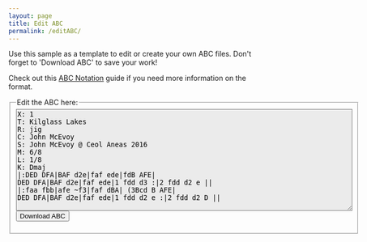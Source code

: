 ```yaml
---
layout: page
title: Edit ABC
permalink: /editABC/
---
```


Use this sample as a template to edit or create your own ABC files. Don't
forget to 'Download ABC' to save your work!

Check out this <a href="http://abcnotation.com/wiki/abc:standard:v2.1">ABC Notation</a>
guide if you need more information on the format.

<!-- Group the input and controls for ABC-->
<fieldset style="display: inline-block; vertical-align: middle;">
    <legend>Edit the ABC here:</legend>

<!-- Read the modified ABC and play if requested -->
<span title="Use this sample as a template to edit or create your own ABC files. Don't forget to 'Download ABC' to save your work!">      
<textarea name='abc' id="abc" rows="13" cols="80" style="background-color: #ebebeb" spellcheck="false">
X: 1
T: Kilglass Lakes
R: jig
C: John McEvoy
S: John McEvoy @ Ceol Aneas 2016
M: 6/8
L: 1/8
K: Dmaj
|:DED DFA|BAF d2e|faf ede|fdB AFE|
DED DFA|BAF d2e|faf ede|1 fdd d3 :|2 fdd d2 e ||
|:faa fbb|afe ~f3|faf dBA| (3Bcd B AFE|
DED DFA|BAF d2e|faf ede|1 fdd d2 e :|2 fdd d2 D ||
</textarea>
</span>

<!-- Area to store unrolled ABC -->
<textarea id="ABCprocessed" style="display:none;"></textarea>

<!-- Area to store filename for download -->
<textarea id="filename" style="display:none;"></textarea>

<!-- Controls for ABC player -->
<div id="ABCplayer"></div>

<script>
var context = new AudioContext();
</script>

<!-- Allow the user to save their ABC-->
<form>
   <span title="Download the ABC you've entered. Don't lose your work!">      
  		<input value='Download ABC' type='button' onclick='downloadFile(document.getElementById("filename").value, document.getElementById("abc").value)' />
   </span>
</form>
</fieldset>


<!-- Draw the dots -->
<div class="output">
	<div id="paper0" class="paper"></div>
</div>

<!-- Show errors -->
<br />
<div id='warnings'></div>

<script type="text/javascript" src="{{ site.mp3_host }}/js/abcjs_editor_3.0-min.js"></script>
<script type="text/javascript" src="{{ site.mp3_host }}/js/musical-ws.js"></script>
<script type="text/javascript" src="{{ site.mp3_host }}/js/abc_controls.js"></script>
<script type="text/javascript" src="{{ site.mp3_host }}/js/webpage_tools.js"></script>

<script type='text/javascript'>
$(document).ready(function()
{
	// Create the ABC player
	ABCplayer.innerHTML = createABCplayer('processed', 'abcplayer_tunepage', '{{ site.defaultABCplayer }}');

    // One-liner to resume playback when user interacted with the page
    document.querySelector('button').addEventListener('click', function() {
        context.resume().then(() => {
            console.log('Playback button selected');
        });
    });

	// Get ready to play the initial ABC
	ABCprocessed.value = preProcessABC(abc.value);

	// Set the filename for downloading
	document.getElementById("filename").innerHTML = slugify(getABCtitle(ABCprocessed.value)) + '.abc';

	// If the ABC changes get ready to play the revised ABC
	$('#abc').bind('input propertychange', function() {
		ABCprocessed.value = preProcessABC(abc.value);

		// Reset the filename for downloading
	    document.getElementById("filename").innerHTML = slugify(getABCtitle(ABCprocessed.value)) + '.abc';
	});

	// Display the ABC in the textbox as dots
	abc_editor = new window.ABCJS.Editor("abc", { paper_id: "paper0", midi_id:"midi", warnings_id:"warnings", indicate_changed: "true" });
});
</script>
